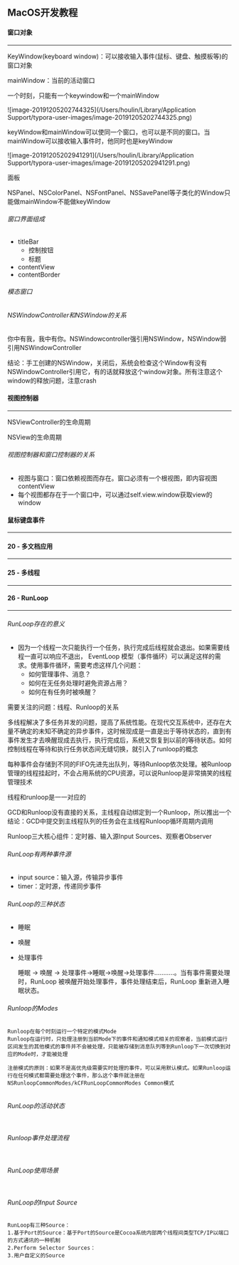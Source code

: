 ## MacOS开发教程



#### 窗口对象

------

KeyWindow(keyboard window)：可以接收输入事件(鼠标、键盘、触摸板等)的窗口对象

mainWindow：当前的活动窗口

一个时刻，只能有一个keywindow和一个mainWindow

![image-20191205202744325](/Users/houlin/Library/Application Support/typora-user-images/image-20191205202744325.png)

keyWindow和mainWindow可以使同一个窗口，也可以是不同的窗口。当mainWindow可以接收输入事件时，他同时也是keyWindow

![image-20191205202941291](/Users/houlin/Library/Application Support/typora-user-images/image-20191205202941291.png)



面板

NSPanel、NSColorPanel、NSFontPanel、NSSavePanel等子类化的Window只能做mainWindow不能做keyWindow



###### 窗口界面组成

- titleBar
  - 控制按钮
  - 标题
- contentView
- contentBorder



###### 模态窗口



###### NSWindowController和NSWindow的关系

你中有我，我中有你。NSWindowcontroller强引用NSWindow，NSWindow弱引用NSWindowController

结论：手工创建的NSWindow，关闭后，系统会检查这个Window有没有NSWindowController引用它，有的话就释放这个window对象。所有注意这个window的释放问题，注意crash





#### 视图控制器

-----

NSViewController的生命周期

NSView的生命周期

###### 视图控制器和窗口控制器的关系

- 视图与窗口：窗口依赖视图而存在。窗口必须有一个根视图，即内容视图contentView
- 每个视图都存在于一个窗口中，可以通过self.view.window获取view的window







#### 鼠标键盘事件

-------



#### 20 - 多文档应用

-----



#### 25 - 多线程

------



#### 26 - RunLoop

------

###### RunLoop存在的意义

- 因为一个线程一次只能执行一个任务，执行完成后线程就会退出。如果需要线程一直可以响应不退出， EventLoop 模型（事件循环）可以满足这样的需求。使用事件循环，需要考虑这样几个问题：
  - 如何管理事件、消息？
  - 如何在无任务处理时避免资源占用？
  - 如何在有任务时被唤醒？

需要关注的问题：线程、Runloop的关系

多线程解决了多任务并发的问题，提高了系统性能。在现代交互系统中，还存在大量不确定的未知不确定的异步事件，这时候现成是一直是出于等待状态的，直到有事件发生才去唤醒现成去执行，执行完成后，系统又恢复到以前的等待状态。如何控制线程在等待和执行任务状态间无缝切换，就引入了runloop的概念

每种事件会存储到不同的FIFO先进先出队列，等待Runloop依次处理。被Runloop管理的线程挂起时，不会占用系统的CPU资源，可以说Runloop是非常搞笑的线程管理技术

线程和runloop是一一对应的

GCD和Runloop没有直接的关系，主线程自动绑定到一个Runloop，所以推出一个结论：GCD中提交到主线程队列的任务会在主线程Runloop循环周期内调用

Runloop三大核心组件：定时器、输入源Input Sources、观察者Observer



###### RunLoop有两种事件源

- input source：输入源，传输异步事件
- timer：定时源，传递同步事件



###### RunLoop的三种状态

- 睡眠

- 唤醒

- 处理事件

  睡眠 -> 唤醒 -> 处理事件->睡眠->唤醒->处理事件………..。当有事件需要处理时，RunLoop 被唤醒开始处理事件，事件处理结束后，RunLoop 重新进入睡眠状态。



###### Runloop的Modes

```
Runloop在每个时刻运行一个特定的模式Mode
Runloop在运行时，只处理注册到当前Mode下的事件和通知模式相关的观察者，当前模式运行区间发生的其他模式的事件并不会被处理，只能被存储到消息队列等到Runloop下一次切换到对应的Mode时，才能被处理

注册模式的原则：如果不是高优先级需要实时处理的事件，可以采用默认模式。如果Runloop运行在任何模式都需要处理这个事件，那么这个事件就注册在NSRunloopCommonModes/kCFRunLoopCommonModes Common模式


```



###### RunLoop的活动状态

```

```





###### Runloop事件处理流程

```

```



###### RunLoop使用场景

```

```



###### RunLoop的Input Source

```
RunLoop有三种Source：
1.基于Port的Source：基于Port的Source是Cocoa系统内部两个线程间类型TCP/IP以端口的方式通讯的一种机制
2.Perform Selector Sources：
3.用户自定义的Source
```

